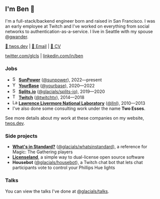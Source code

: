 ## I'm Ben 👋

I'm a full-stack/backend engineer born and raised in San Francisco. I was an early employee at Twitch and I've worked on everything from social networks to authentication-as-a-service. I live in Seattle with my spouse [@gwander][summer].

[🧰 twos.dev][website] | [📧 Email][email] | [📄 CV][resume]

[twitter.com/glcls][twitter] | [linkedin.com/in/ben][linkedin]

### Jobs

- [<img src="https://avatars0.githubusercontent.com/u/1341977"  alt="SunPower logo"                               width="16" height="16" />][sunpower] **[SunPower][sunpower]** ([@sunpower][sunpower-github]), 2022—present
- [<img src="https://avatars0.githubusercontent.com/u/34947937" alt="YourBase logo"                               width="16" height="16" />][yourbase] **[YourBase][yourbase]** ([@yourbase][yourbase-github]), 2020—2022
- [<img src="https://avatars0.githubusercontent.com/u/46408277" alt="Splits.io logo"                              width="16" height="16" />][splits.io] **[Splits.io][splits.io]** ([@glacials/splits-io][splits.io-github]), 2019—2020
- [<img src="https://avatars0.githubusercontent.com/u/1795021"  alt="Twitch logo"                                 width="16" height="16" />][twitch] **[Twitch][twitch]** ([@twitchtv][twitch-github]), 2014—2018
- [<img src="https://avatars0.githubusercontent.com/u/5921419"  alt="Lawrence Livermore National Laboratory logo" width="16" height="16" />][llnl] **[Lawrence Livermore National Laboratory][llnl]** ([@llnl][llnl-github]), 2010—2013
- I've also done some consulting work under the name **Two Esses**.

See more details about my work at these companies on my website, [twos.dev][website].

### Side projects

- **[What's in Standard?][whatsinstandard]** ([@glacials/whatsinstandard][whatsinstandard-github]), a reference for Magic: The Gathering players
- **[Licenseland][licenseland]**, a simple way to dual-license open source software
- **Housebot** ([@glacials/housebot][housebot-github]), a Twitch chat bot that lets chat participants vote to control your Phillips Hue lights

### Talks

You can view the talks I've done at [@glacials/talks][talks-github].

[email]: mailto:ben@twos.dev
[housebot-github]: https://github.com/glacials/housebot
[licenseland]: https://license.land
[linkedin]: https://linkedin.com/in/ben
[llnl]: https://llnl.gov
[llnl-github]: https://github.com/llnl
[resume]: https://twos.dev/ben-carlsson-resume.pdf
[splits.io]: https://splits.io
[splits.io-github]: https://github.com/glacials/splits-io
[summer]: https://github.com/gwander
[sunpower]: https://sunpower.com
[sunpower-github]: https://github.com/sunpower
[talks-github]: https://github.com/glacials/talks
[twitter]: https://twitter.com/glcls
[twitch]: https://twitch.tv
[twitch-github]: https://github.com/twitchtv
[whatsinstandard]: https://whatsinstandard.com
[whatsinstandard-github]: https://github.com/glacials/whatsinstandard
[yourbase]: https://yourbase.io
[yourbase-github]: https://github.com/yourbase
[website]: https://twos.dev

